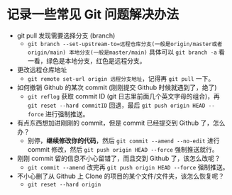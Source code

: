 # 记录一些常见 Git 问题解决办法
- git pull 发现需要选择分支 (branch)  
    - `git branch --set-upstream-to=远程仓库分支(一般是origin/master或者origin/main) 本地分支(一般是master/main)` 具体可以 `git branch -a` 看一看，绿色是本地分支，红色是远程分支。
- 更改远程仓库地址
    - `git remote set-url origin 远程分支地址`，记得再 `git pull` 一下。
-  如何撤销 Github 的某次 commit (刚刚提交 Github 时候就遇到了，绝了)
   - `git reflog` 获取 commit ID (git 日志里前面几个英文字母的组合)，再 `git reset --hard commitID` 回退，最后 `git push origin HEAD --force` 进行强制推送。
- 有点东西想加进刚刚的 commit，但是 commit 已经提交到 Github 了，怎么办？
    - 别停，**继续修改你的代码**，然后 `git commit --amend --no-edit` 进行 commit 修改，然后 `git push origin HEAD --force` 强制推送就行。
- 刚刚 commit 留的信息不小心留错了，而且交到 Github 了，该怎么改呢？
    - `git commit --amend` 改完再 `git push origin HEAD --force` 强制推送。
- 不小心删了从 Github 上 Clone 的项目的某个文件/文件夹，该怎么恢复呢？
  - `git reset --hard origin`